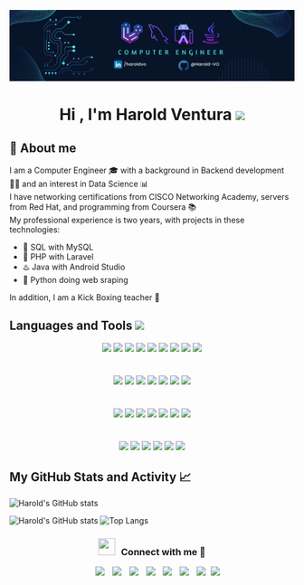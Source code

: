 [![ProfileBanner](https://github.com/Harold-VO/Harold-VO/blob/main/banner_haroldvo.png)](https://github.com/Harold-VO)
<h1 align="center"><b>Hi , I'm Harold Ventura </b><img src="https://media.giphy.com/media/hvRJCLFzcasrR4ia7z/giphy.gif" width="35"></h1>

## 📖 About me
I am a Computer Engineer 🎓 with a background in Backend development 👨‍💻 and an interest in Data Science 📊 <br/>
I have networking certifications from CISCO Networking Academy, servers from Red Hat, and programming from Coursera 📚 <br/>
My professional experience is two years, with projects in these technologies:
<ul>
	<li>🐬 SQL with MySQL</li>
	<li>🐘 PHP with Laravel</li>
	<li>♨️ Java with Android Studio</li>
	<li>🐍 Python doing web sraping</li>
</ul>
In addition, I am a Kick Boxing teacher 🥊</p>

<h2> Languages and Tools <img src = "https://media2.giphy.com/media/QssGEmpkyEOhBCb7e1/giphy.gif?cid=ecf05e47a0n3gi1bfqntqmob8g9aid1oyj2wr3ds3mg700bl&rid=giphy.gif" width = 32px> </h2>
<div align="center"><code><img src="https://skillicons.dev/icons?i=html"></code>
<code><img src="https://skillicons.dev/icons?i=css"></code>
<code><img src="https://skillicons.dev/icons?i=js"></code>
<code><img src="https://skillicons.dev/icons?i=php"></code>
<code><img src="https://skillicons.dev/icons?i=mysql"></code>
<code><img src="https://skillicons.dev/icons?i=sqlite"></code>
<code><img src="https://skillicons.dev/icons?i=java"></code>
<code><img src="https://skillicons.dev/icons?i=python"></code>
<code><img src="https://skillicons.dev/icons?i=cpp"></code>

#

<code><img src="https://skillicons.dev/icons?i=laravel"></code>
<code><img src="https://skillicons.dev/icons?i=androidstudio"></code>
<code><img src="https://skillicons.dev/icons?i=eclipse"></code>
<code><img src="https://skillicons.dev/icons?i=anaconda"></code>
<code><img src="https://skillicons.dev/icons?i=arduino"></code>
<code><img src="https://skillicons.dev/icons?i=postman"></code>
<code><img src="https://skillicons.dev/icons?i=aws"></code>

#

<code><img src="https://skillicons.dev/icons?i=windows"></code>
<code><img src="https://skillicons.dev/icons?i=vscode"></code>
<code><img src="https://skillicons.dev/icons?i=sublime"></code>
<code><img src="https://skillicons.dev/icons?i=figma"></code>
<code><img src="https://skillicons.dev/icons?i=bootstrap"></code>
<code><img src="https://skillicons.dev/icons?i=obsidian"></code>
<code><img src="https://skillicons.dev/icons?i=discord"></code>

#

<code><img src="https://skillicons.dev/icons?i=linux"></code>
<code><img src="https://skillicons.dev/icons?i=git"></code>
<code><img src="https://skillicons.dev/icons?i=github"></code>
<code><img src="https://skillicons.dev/icons?i=ubuntu"></code>
<code><img src="https://skillicons.dev/icons?i=mint"></code>
<code><img src="https://skillicons.dev/icons?i=redhat"></code> </div>


## My GitHub Stats and Activity 📈
![Harold's GitHub stats](https://github-readme-stats.vercel.app/api?username=harold-vo&hide=contribs,prs)


![Harold's GitHub stats](https://github-readme-stats.vercel.app/api?username=harold-vo&show_icons=true)
![Top Langs](https://github-readme-stats.vercel.app/api/top-langs/?username=harold-vo&layout=compact)

<h3 align="center" > <img src="https://media.giphy.com/media/iY8CRBdQXODJSCERIr/giphy.gif" width="30" height="30" style="margin-right: 10px;">Connect with me 🤝 </h3>

<p align="center">

 <div align="center"  class="icons-social" style="margin-left: 10px;">
        <a style="margin-left: 10px;"  target="_blank" href="https://www.linkedin.com/in/saurabhmchavan/">
			<img src="https://img.icons8.com/doodle/40/000000/linkedin--v2.png"></a>
        <a style="margin-left: 10px;" target="_blank" href="https://github.com/100rabhcsmc">
		<img src="https://img.icons8.com/doodle/40/000000/github--v1.png"></a>
		<a style="margin-left: 10px;" target="_blank" href="https://stackoverflow.com/users/12053852/saurabh-chavan?tab=profile">
				<img src="https://img.icons8.com/external-tal-revivo-color-tal-revivo/40/000000/external-stack-overflow-is-a-question-and-answer-site-for-professional-logo-color-tal-revivo.png"></a>
	   <a style="margin-left: 10px;" target="_blank" href="https://dev.to/100rabhcsmc">
					<img src="https://img.icons8.com/external-sketchy-juicy-fish/0.6x/external-blog-online-services-sketchy-sketchy-juicy-fish.png"></a>
        <a style="margin-left: 10px;" target="_blank" href="https://instagram.com/100rabhch">
			<img src="https://img.icons8.com/doodle/40/000000/instagram-new--v2.png"></a>
		<a style="margin-left: 10px;" target="_blank" href="https://twitter.com/100rabhcsmc">
			<img src="https://img.icons8.com/doodle/1x/twitter-squared--v2.png" ></a>
		<a style="margin-left: 10px;" target="_blank" href="https://www.youtube.com/channel/UC-ZdNkKNHC6KguDqNFKO2Nw?view_as=subscriber">
				<img src="https://img.icons8.com/doodle/1x/youtube--v2.png" ></a>
		<a style="margin-left: 5px;" target="_blank" href="https://github.com/100rabhcsmc/Me.io/blob/master/01SaurabhChavanReactNativeResume.pdf">
					<img src="https://img.icons8.com/plasticine/0.5x/resume.png" ></a>
      </div>

</p>
